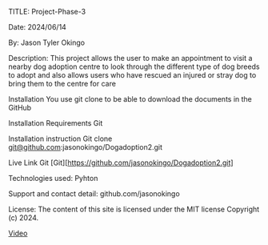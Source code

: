 TITLE: Project-Phase-3

Date: 2024/06/14

By: Jason Tyler Okingo

Description:
This project allows the user to make an appointment to visit a nearby dog adoption centre to look through the different type of dog breeds  to adopt and also allows users who have rescued an injured or stray dog to bring them to the centre for care 

Installation 
You use git clone to be able to download the documents in the GitHub

Installation Requirements 
Git

Installation instruction
Git clone git@github.com:jasonokingo/Dogadoption2.git

Live Link Git
[Git][https://github.com/jasonokingo/Dogadoption2.git]

Technologies used:
Pyhton

Support and contact detail:
github.com/jasonokingo

License: 
The content of this site is licensed under the MIT license 
Copyright (c) 2024.


[Video](<../../../Downloads/Untitled Video June 18, 2024 3_50 PM.webm>)
